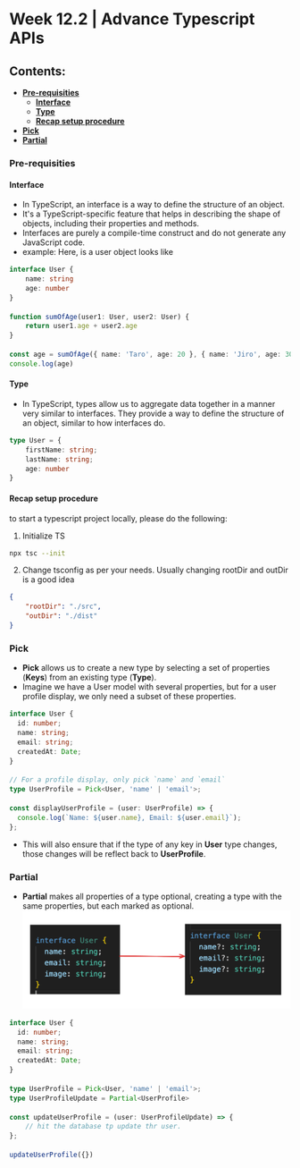 # Week 12.2 | Advance Typescript APIs

## Contents:
- [**Pre-requisities**](#pre-requisities)
    - [**Interface**](#interface)
    - [**Type**](#type)
    - [**Recap setup procedure**](#recap-setup-procedure)
- [**Pick**](#pick)
- [**Partial**](#partial)

### Pre-requisities
#### Interface
- In TypeScript, an interface is a way to define the structure of an object.
- It's a TypeScript-specific feature that helps in describing the shape of objects, including their properties and methods.
- Interfaces are purely a compile-time construct and do not generate any JavaScript code.
- example: Here, is a user object looks like 

```ts
interface User {
	name: string
	age: number
}

function sumOfAge(user1: User, user2: User) {
	return user1.age + user2.age
}

const age = sumOfAge({ name: 'Taro', age: 20 }, { name: 'Jiro', age: 30 })
console.log(age)
```

#### Type
- In TypeScript, types allow us to aggregate data together in a manner very similar to interfaces. They provide a way to define the structure of an object, similar to how interfaces do.
```ts
type User = {
    firstName: string;
	lastName: string;
	age: number
}
```
#### Recap setup procedure
to start a typescript project locally, please do the following:
1. Initialize TS
```bash
npx tsc --init
```
2. Change tsconfig as per your needs. Usually changing rootDir and outDir is a good idea
```json
{
	"rootDir": "./src",
	"outDir": "./dist"
}
```

### Pick
- **Pick** allows us to create a new type by selecting a set of properties (**Keys**) from an existing type (**Type**).
- Imagine we have a User model with several properties, but for a user profile display, we only need a subset of these properties.
```ts
interface User {
  id: number;
  name: string;
  email: string;
  createdAt: Date;
}

// For a profile display, only pick `name` and `email`
type UserProfile = Pick<User, 'name' | 'email'>;

const displayUserProfile = (user: UserProfile) => {
  console.log(`Name: ${user.name}, Email: ${user.email}`);
};
```
- This will also ensure that if the type of any key in **User** type changes, those changes will be reflect back to **UserProfile**.

### Partial
- **Partial** makes all properties of a type optional, creating a type with the same properties, but each marked as optional.
![](images/partial.png)
```ts
interface User {
  id: number;
  name: string;
  email: string;
  createdAt: Date;
}

type UserProfile = Pick<User, 'name' | 'email'>;
type UserProfileUpdate = Partial<UserProfile>

const updateUserProfile = (user: UserProfileUpdate) => {
    // hit the database tp update thr user.
};

updateUserProfile({})
```